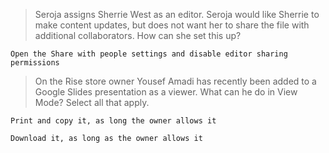 >Seroja assigns Sherrie West as an editor. Seroja would like Sherrie to make content updates, but does not want her to share the file with additional collaborators. How can she set this up?
```
Open the Share with people settings and disable editor sharing permissions
```
>On the Rise store owner Yousef Amadi has recently been added to a Google Slides presentation as a viewer. What can he do in View Mode? Select all that apply.
```
Print and copy it, as long the owner allows it
```
```
Download it, as long as the owner allows it
```